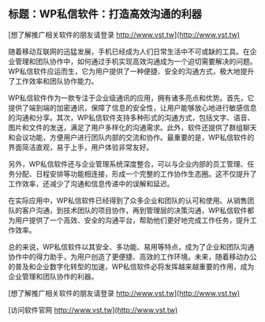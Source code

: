 ## **标题：WP私信软件：打造高效沟通的利器**

[想了解推广相关软件的朋友请登录 http://www.vst.tw](http://www.vst.tw)

随着移动互联网的迅猛发展，手机已经成为人们日常生活中不可或缺的工具。在企业管理和团队协作中，如何通过手机实现高效沟通成为一个迫切需要解决的问题。WP私信软件应运而生，它为用户提供了一种便捷、安全的沟通方式，极大地提升了工作效率和团队协作能力。

WP私信软件作为一款专注于企业级通讯的应用，拥有诸多亮点和优势。首先，它提供了端到端的加密通讯，保障了信息的安全性，让用户能够放心地进行敏感信息的沟通和分享。其次，WP私信软件支持多种形式的沟通方式，包括文字、语音、图片和文件的发送，满足了用户多样化的沟通需求。此外，软件还提供了群组聊天和会议功能，方便用户进行团队内部的交流和协作。最重要的是，WP私信软件的界面简洁直观，易于上手，用户体验非常友好。

另外，WP私信软件还与企业管理系统深度整合，可以与企业内部的员工管理、任务分配、日程安排等功能相连接，形成一个完整的工作协作生态圈。这不仅提升了工作效率，还减少了沟通和信息传递中的误解和延迟。

在实际应用中，WP私信软件已经得到了众多企业和团队的认可和使用。从销售团队的客户沟通，到技术团队的项目协作，再到管理层的决策沟通，WP私信软件都为用户提供了一个高效、安全的沟通平台，帮助他们更好地完成工作任务，提升工作效率。

总的来说，WP私信软件以其安全、多功能、易用等特点，成为了企业和团队沟通协作中的得力助手，为用户创造了更便捷、高效的工作环境。未来，随着移动办公的普及和企业数字化转型的加速，WP私信软件必将发挥越来越重要的作用，成为企业管理和团队协作的利器。

[想了解推广相关软件的朋友请登录 http://www.vst.tw](http://www.vst.tw)


[访问软件官网 http://www.vst.tw](http://www.vst.tw)
